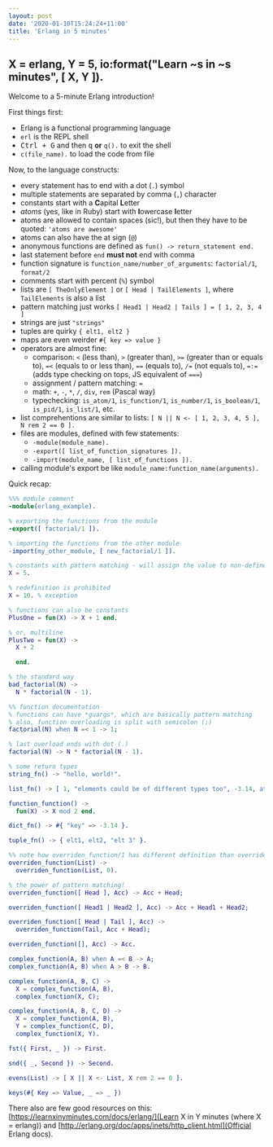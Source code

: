 ```yaml
---
layout: post
date: '2020-01-10T15:24:24+11:00'
title: 'Erlang in 5 minutes'
---
```


## X = erlang, Y = 5, io:format("Learn ~s in ~s minutes", [ X, Y ]).

Welcome to a 5-minute Erlang introduction!

First things first:

* Erlang is a functional programming language
* `erl` is the REPL shell
* <kbd>Ctrl + G</kbd> and then <kbd>q</kbd> **or** `q().` to exit the shell
* `c(file_name).` to load the code from file

Now, to the language constructs:

* every statement has to end with a dot (`.`) symbol
* multiple statements are separated by comma (`,`) character
* constants start with a **C**apital **L**etter
* _atoms_ (yes, like in Ruby) start with **l**owercase **l**etter
* atoms are allowed to contain spaces (sic!), but then they have to be quoted: `'atoms are awesome'`
* atoms can also have the at sign (`@`)
* anonymous functions are defined as `fun() -> return_statement end.`
* last statement before `end` **must not** end with comma
* function signature is `function_name/number_of_arguments`: `factorial/1`, `format/2`
* comments start with percent (`%`) symbol
* lists are `[ TheOnlyElement ]` or `[ Head | TailElements ]`, where `TailElements` is also a list
* pattern matching just works `[ Head1 | Head2 | Tails ] = [ 1, 2, 3, 4 ]`
* strings are just `"strings"`
* tuples are quirky `{ elt1, elt2 }`
* maps are even weirder `#{ key => value }`
* operators are almost fine:
  * comparison: `<` (less than), `>` (greater than), `>=` (greater than or equals to), `=<` (equals to or less than), `==` (equals to), `/=` (not equals to), `=:=` (adds type checking on tops, JS equivalent of `===`)
  * assignment / pattern matching: `=`
  * math: `+`, `-`, `*`, `/`, `div`, `rem` (Pascal way)
  * typechecking: `is_atom/1`, `is_function/1`, `is_number/1`, `is_boolean/1`, `is_pid/1`, `is_list/1`, etc.
* list comprehentions are similar to lists: `[ N || N <- [ 1, 2, 3, 4, 5 ], N rem 2 == 0 ].`
* files are modules, defined with few statements:
  * `-module(module_name).`
  * `-export([ list_of_function_signatures ]).`
  * `-import(module_name, [ list_of_functions ]).`
* calling module's export be like `module_name:function_name(arguments).`

Quick recap:

```erlang
%%% module comment
-module(erlang_example).

% exporting the functions from the module
-export([ factorial/1 ]).

% importing the functions from the other module
-import(my_other_module, [ new_factorial/1 ]).

% constants with pattern matching - will assign the value to non-defined constant on success
X = 5.

% redefinition is prohibited
X = 10. % exception

% functions can also be constants
PlusOne = fun(X) -> X + 1 end.

% or, multiline
PlusTwo = fun(X) ->
  X + 2

  end.

% the standard way
bad_factorial(N) ->
  N * factorial(N - 1).

%% function documentation
% functions can have *guargs*, which are basically pattern matching
% also, function overloading is split with semicolon (;)
factorial(N) when N =< 1 -> 1;

% last overload ends with dot (.)
factorial(N) -> N * factorial(N - 1).

% some return types
string_fn() -> "hello, world!".

list_fn() -> [ 1, "elements could be of different types too", -3.14, atom ].

function_function() ->
  fun(X) -> X mod 2 end.

dict_fn() -> #{ "key" => -3.14 }.

tuple_fn() -> { elt1, elt2, "elt 3" }.

%% note how overriden_function/1 has different definition than overriden_function/2
overriden_function(List) ->
  overriden_function(List, 0).

% the power of pattern matching!
overriden_function([ Head ], Acc) -> Acc + Head;

overriden_function([ Head1 | Head2 ], Acc) -> Acc + Head1 + Head2;

overriden_function([ Head | Tail ], Acc) ->
  overriden_function(Tail, Acc + Head);

overriden_function([], Acc) -> Acc.

complex_function(A, B) when A =< B -> A;
complex_function(A, B) when A > B -> B.

complex_function(A, B, C) ->
  X = complex_function(A, B),
  complex_function(X, C);

complex_function(A, B, C, D) ->
  X = complex_function(A, B),
  Y = complex_function(C, D),
  complex_function(X, Y).

fst({ First, _ }) -> First.

snd({ _, Second }) -> Second.

evens(List) -> [ X || X <- List, X rem 2 == 0 ].

keys(#{ Key => Value, _ => _ })
```

There also are few good resources on this: [https://learnxinyminutes.com/docs/erlang/](Learn X in Y minutes (where X = erlang)) and [http://erlang.org/doc/apps/inets/http_client.html](Official Erlang docs).
